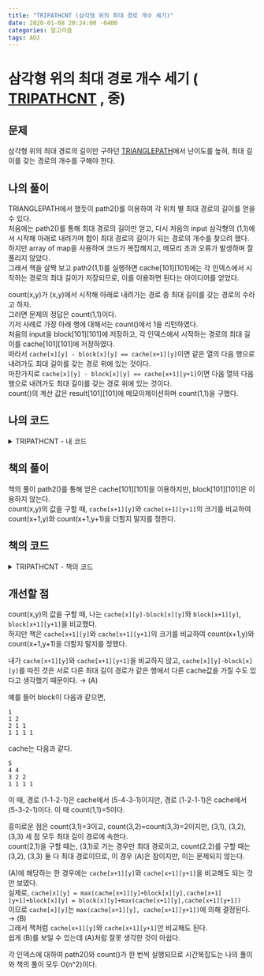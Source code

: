```yaml
---
title: "TRIPATHCNT (삼각형 위의 최대 경로 개수 세기)"
date: 2020-01-08 20:24:00 -0400
categories: 알고리즘
tags: AOJ
---
```


# 삼각형 위의 최대 경로 개수 세기 ( [TRIPATHCNT](https://algospot.com/judge/problem/read/TRIPATHCNT) , 중)

## 문제
삼각형 위의 최대 경로의 길이만 구하던 [TRIANGLEPATH](https://algospot.com/judge/problem/read/TRIANGLEPATH)에서 난이도를 높혀, 최대 길이를 갖는 경로의 개수를 구해야 한다.  

## 나의 풀이
TRIANGLEPATH에서 했듯이 path2()를 이용하여 각 위치 별 최대 경로의 길이를 얻을 수 있다.  
처음에는 path2()를 통해 최대 경로의 길이만 얻고, 다시 처음의 input 삼각형의 (1,1)에서 시작해 아래로 내려가며 합이 최대 경로의 길이가 되는 경로의 개수를 찾으려 했다.  
하지만 array of map을 사용하며 코드가 복잡해지고, 메모리 초과 오류가 발생하며 잘 풀리지 않았다.  
그래서 책을 살짝 보고 path2(1,1)를 실행하면 cache[101][101]에는 각 인덱스에서 시작하는 경로의 최대 길이가 저장되므로, 이를 이용하면 된다는 아이디어를 얻었다.  
  
count(x,y)가 (x,y)에서 시작해 아래로 내려가는 경로 중 최대 길이를 갖는 경로의 수라고 하자.  
그러면 문제의 정답은 count(1,1)이다.  
기저 사례로 가장 아래 행에 대해서는 count()에서 1을 리턴하였다.  
처음의 input을 block[101][101]에 저장하고, 각 인덱스에서 시작하는 경로의 최대 길이를 cache[101][101]에 저장하였다.  
따라서 `cache[x][y] - block[x][y] == cache[x+1][y]`이면 같은 열의 다음 행으로 내려가도 최대 길이를 갖는 경로 위에 있는 것이다.  
마찬가지로 `cache[x][y] - block[x][y] == cache[x+1][y+1]`이면 다음 열의 다음 행으로 내려가도 최대 길이를 갖는 경로 위에 있는 것이다.  
count()의 계산 값은 result[101][101]에 메모이제이션하며 count(1,1)을 구했다.  
  
## 나의 코드

<details>
<summary>TRIPATHCNT - 내 코드</summary>
<div markdown="1">

```
#include <stdio.h>
#include <string.h>
#include <iostream>
#include <utility>
#include <vector>
#include <algorithm>

#ifdef _MSC_VER
#define _CRT_SCURE_NO_WARNINGS
#endif

using namespace std;
int block[101][101];
int result[101][101];
int cache[101][101];
int path2(int row, int col);
int n;
int count(int row, int col);

int main()
{
    ios::sync_with_stdio(false);
    cin.tie(NULL);
    int iters;
    cin >> iters;
    vector<int> answer;

    for (int i = 0; i < iters; i++)
    {
        // 메모이제이션할 메모리 초기화
        memset(block, 0, sizeof block);
        memset(result, -1, sizeof result);
        memset(cache, 0, sizeof cache);

        cin >> n;
        // 주어진 input을 block[101][101]에 저장
        for (int x = 1; x <= n; x++)
        {
            for (int y = 1; y <= x; y++)
                cin >> block[x][y];
        }
        
        // 각 인덱스에서 시작하는 최대 경로의 길이를 cache[101][101]에 저장
        path2(1, 1);

        // cache[101][101]와 block[101][101]을 이용하여, (1,1)에서 출발하는 최대 길이 경로의 개수를 구함
        answer.push_back(count(1, 1));

    }
    for (int i = 0; i < iters; i++)
        cout << answer[i] << endl;
    return 0;
}

int count(int row, int col)
{
    if (result[row][col] != -1)
        return result[row][col];
    int &ret = result[row][col];
    ret = 0;
    if (row == n)
        ret = 1;
    else
    {
        // if 조건문이 성립하면 같은 열의 다음 행으로 내려가도 최대 길이의 경로에 있는 것이다.
        if (cache[row][col] - block[row][col] == cache[row + 1][col])
            ret += count(row + 1, col);
        // if 조건문이 성립하면 다음 열의 다음 행으로 내려가도 최대 길이의 경로에 있는 것이다.
        if (cache[row][col] - block[row][col] == cache[row + 1][col + 1])
            ret += count(row + 1, col + 1);
    }
    return ret;
}


int path2(int row, int col)
{
    if (cache[row][col] != 0)
        return cache[row][col];
    int &ret = cache[row][col];
    ret = block[row][col];
    if (row != n)
        ret += max(path2(row + 1, col), path2(row + 1, col + 1));
    return ret;
}
```  

</div>
</details>  


## 책의 풀이
책의 풀이 path2()를 통해 얻은 cache[101][101]을 이용하지만, block[101][101]은 이용하지 않는다.  
count(x,y)의 값을 구할 때, `cache[x+1][y]`와 `cache[x+1][y+1]`의 크기를 비교하여 count(x+1,y)와 count(x+1,y+1)을 더할지 말지를 정한다.  

## 책의 코드

<details>
<summary>TRIPATHCNT - 책의 코드</summary>
<div markdown="1">

  
```
#include <stdio.h>
#include <string.h>
#include <iostream>
#include <utility>
#include <vector>
#include <algorithm>

#ifdef _MSC_VER
#define _CRT_SCURE_NO_WARNINGS
#endif

using namespace std;
int block[101][101];
int result[101][101];
int cache[101][101];
int path2(int row, int col);
int n;
int count(int row, int col);

int main()
{
    ios::sync_with_stdio(false);
    cin.tie(NULL);
    int iters;
    cin >> iters;
    vector<int> answer;

    for (int i = 0; i < iters; i++)
    {
        // 메모이제이션할 메모리 초기화
        memset(block, 0, sizeof block);
        memset(result, -1, sizeof result);
        memset(cache, 0, sizeof cache);

        cin >> n;
        // 주어진 input을 block[101][101]에 저장
        for (int x = 1; x <= n; x++)
        {
            for (int y = 1; y <= x; y++)
                cin >> block[x][y];
        }
        
        // 각 인덱스에서 시작하는 최대 경로의 길이를 cache[101][101]에 저장
        path2(1, 1);

        // cache[101][101]와 block[101][101]을 이용하여, (1,1)에서 출발하는 최대 길이 경로의 개수를 구함
        answer.push_back(count(1, 1));

    }
    for (int i = 0; i < iters; i++)
        cout << answer[i] << endl;
    return 0;
}

int count(int row, int col)
{
    if (row == n)
        return 1;
    int &ret = result[row][col];
    if(ret!=-1)
        return ret;
    ret = 0;
    if (cache[row+1][col]>=cache[row+1][col+1])
        ret += count(row+1,col);
    if (cache[row+1][col]<=cache[row+1][col+1])
        ret += count(row+1,col+1);
    

    return ret;
}


int path2(int row, int col)
{
    if (cache[row][col] != 0)
        return cache[row][col];
    int &ret = cache[row][col];
    ret = block[row][col];
    if (row != n)
        ret += max(path2(row + 1, col), path2(row + 1, col + 1));
    return ret;
}
```
</div>
</details>  
  
## 개선할 점
count(x,y)의 값을 구할 때, 나는 `cache[x][y]-block[x][y]`와 `block[x+1][y]`, `block[x+1][y+1]`을 비교했다.  
하지만 책은 `cache[x+1][y]`와 `cache[x+1][y+1]`의 크기를 비교하여 count(x+1,y)와 count(x+1,y+1)을 더할지 말지를 정했다.

내가 `cache[x+1][y]`와 `cache[x+1][y+1]`을 비교하지 않고, `cache[x][y]-block[x][y]`를 따진 것은 서로 다른 최대 길이 경로가 같은 행에서 다른 cache값을 가질 수도 있다고 생각했기 때문이다. → (A)  
  
예를 들어 block이 다음과 같으면,
```
1
1 2
2 1 1
1 1 1 1
```  
cache는 다음과 같다.  
```
5
4 4
3 2 2
1 1 1 1
```  
  
이 때, 경로 (1-1-2-1)은 cache에서 (5-4-3-1)이지만, 경로 (1-2-1-1)은 cache에서 (5-3-2-1)이다. 이 때 count(1,1)=5이다.  
  
흥미로운 점은 count(3,1)=3이고, count(3,2)=count(3,3)=2이지만, (3,1), (3,2), (3,3) 세 점 모두 최대 길이 경로에 속한다.  
count(2,1)을 구할 때는, (3,1)로 가는 경우만 최대 경로이고, count(2,2)를 구할 때는 (3,2), (3,3) 둘 다 최대 경로이므로, 이 경우 (A)은 참이지만, 이는 문제되지 않는다.  
  
(A)에 해당하는 한 경우에는 `cache[x+1][y]`와 `cache[x+1][y+1]`을 비교해도 되는 것만 보였다.  
실제로,
`cache[x][y] = max(cache[x+1][y]+block[x][y],cache[x+1][y+1]+block[x][y] = block[x][y]+max(cache[x+1][y],cache[x+1][y+1])`  
이므로 `cache[x][y]`는 `max(cache[x+1][y], cache[x+1][y+1])`에 의해 결정된다. → (B)  
그래서 책처럼 `cache[x+1][y]`와 `cache[x+1][y+1]`만 비교해도 된다.  
쉽게 (B)를 보일 수 있는데 (A)처럼 잘못 생각한 것이 아쉽다.  

각 인덱스에 대하여 path2()와 count()가 한 번씩 실행되므로 시간복잡도는 나의 풀이와 책의 풀이 모두 O(n^2)이다.  